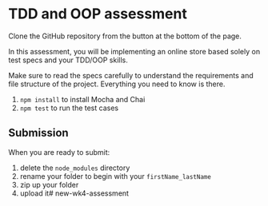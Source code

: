 # TDD and OOP assessment

Clone the GitHub repository from the button at the bottom of the page.

In this assessment, you will be implementing an online store based solely on test
specs and your TDD/OOP skills.

Make sure to read the specs carefully to understand the requirements and file
structure of the project. Everything you need to know is there.

1. `npm install` to install Mocha and Chai
2. `npm test` to run the test cases

## Submission

When you are ready to submit:

1. delete the `node_modules` directory
2. rename your folder to begin with your `firstName_lastName`
3. zip up your folder
4. upload it# new-wk4-assessment
